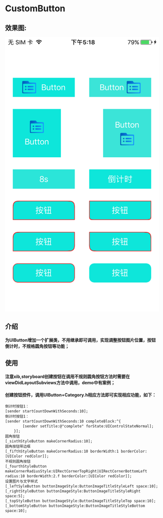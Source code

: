 # CustomButton
## 效果图:
![](https://raw.githubusercontent.com/qianfei1993/CustomButton/master/CustomButton/image.png)
## 介绍 
#### 为UIButton增加一个扩展类，不用继承即可调用，实现调整按钮图片位置，按钮倒计时，不规格圆角按钮等功能；
## 使用
#### 注意xib,storyboard创建按钮在调用不规则圆角按钮方法时需要在viewDidLayoutSubviews方法中调用，demo中有案例； 
#### 创建按钮控件，调用UIButton+Category.h相应方法即可实现相应功能，如下：
```
倒计时按钮1：
[sender startCountDownWithSeconds:10];
倒计时按钮1：
[sender startCountDownWithSeconds:10 completeBlock:^{
        [sender setTitle:@"complete" forState:UIControlStateNormal];
    }];
圆角按钮
[_sixthStyleButton makeCornerRadius:10];
圆角按钮带边框
[_fifthStyleButton makeCornerRadius:10 borderWidth:1 borderColor:[UIColor redColor]];
不规则圆角按钮
[_fourthStyleButton makeCornerRadiusStyle:UIRectCornerTopRight|UIRectCornerBottomLeft radius:10 borderWidth:2.f borderColor:[UIColor redColor]];
设置图片与文字样式
[_leftSyleButton buttonImageStyle:ButtonImageTitleStyleLeft space:10];
[_rightStyleButton buttonImageStyle:ButtonImageTitleStyleRight space:5];
[_topStyleButton buttonImageStyle:ButtonImageTitleStyleTop space:10];
[_bottomStyleButton buttonImageStyle:ButtonImageTitleStyleBottom space:10];
```
